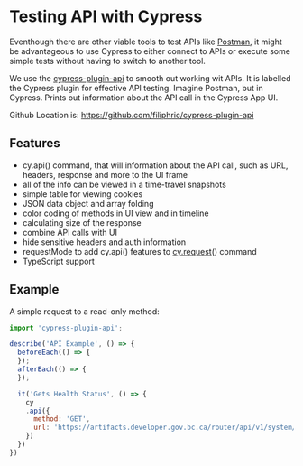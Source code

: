 # Testing API with Cypress
Eventhough there are other viable tools to test APIs like [Postman](https://www.postman.com/), it might be advantageous to use Cypress to either connect to APIs or execute some simple tests without having to switch to another tool.

We use the [cypress-plugin-api](https://www.npmjs.com/package/cypress-plugin-api) to smooth out working wit APIs.
It is labelled the Cypress plugin for effective API testing. Imagine Postman, but in Cypress. Prints out information about the API call in the Cypress App UI.

Github Location is: https://github.com/filiphric/cypress-plugin-api

## Features
* cy.api() command, that will information about the API call, such as URL, headers, response and more to the UI frame
* all of the info can be viewed in a time-travel snapshots
* simple table for viewing cookies
* JSON data object and array folding
* color coding of methods in UI view and in timeline
* calculating size of the response
* combine API calls with UI
* hide sensitive headers and auth information
* requestMode to add cy.api() features to [cy.request](https://docs.cypress.io/api/commands/request)() command
* TypeScript support

## Example
A simple request to a read-only method:

```javascript
import 'cypress-plugin-api';

describe('API Example', () => {
  beforeEach(() => {
  });
  afterEach(() => {
  });

  it('Gets Health Status', () => {
    cy
    .api({
      method: 'GET', 
      url: 'https://artifacts.developer.gov.bc.ca/router/api/v1/system/health'
    })
  })
})
```
